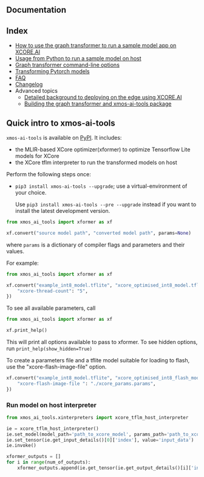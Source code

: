 Documentation
-------------

## Index
- [How to use the graph transformer to run a sample model app on XCORE.AI](docs/rst/flow.rst)
- [Usage from Python to run a sample model on host](https://github.com/xmos/ai_tools/blob/develop/docs/rst/python.rst)
- [Graph transformer command-line options](https://github.com/xmos/ai_tools/blob/develop/docs/rst/options.rst)
- [Transforming Pytorch models](https://github.com/xmos/ai_tools/blob/develop/docs/rst/pytorch.rst)
- [FAQ](https://github.com/xmos/ai_tools/blob/develop/docs/rst/faq.rst)
- [Changelog](https://github.com/xmos/ai_tools/blob/develop/docs/rst/changelog.rst)
- Advanced topics
	- [Detailed background to deploying on the edge using XCORE.AI](https://github.com/xmos/ai_tools/blob/develop/docs/rst/xcore-ai-coding.rst)
	- [Building the graph transformer and xmos-ai-tools package](https://github.com/xmos/ai_tools/blob/develop/docs/rst/build-xformer.rst)


## Quick intro to xmos-ai-tools

``xmos-ai-tools`` is available on [PyPI](https://pypi.org/project/xmos-ai-tools/).
It includes:

* the MLIR-based XCore optimizer(xformer) to optimize Tensorflow Lite models for XCore
* the XCore tflm interpreter to run the transformed models on host


Perform the following steps once:

* ``pip3 install xmos-ai-tools --upgrade``; use a virtual-environment of your choice.

  Use ``pip3 install xmos-ai-tools --pre --upgrade`` instead if you want to install the latest development version.

```python
from xmos_ai_tools import xformer as xf

xf.convert("source model path", "converted model path", params=None)
```
where `params` is a dictionary of compiler flags and parameters and their values.

For example:
```python
from xmos_ai_tools import xformer as xf

xf.convert("example_int8_model.tflite", "xcore_optimised_int8_model.tflite", {
    "xcore-thread-count": "5",
})
```

To see all available parameters, call
```python
from xmos_ai_tools import xformer as xf

xf.print_help()
```
This will print all options available to pass to xformer. To see hidden options, run `print_help(show_hidden=True)`

To create a parameters file and a tflite model suitable for loading to flash, use the "xcore-flash-image-file" option.
```python
xf.convert("example_int8_model.tflite", "xcore_optimised_int8_flash_model.tflite", {
    "xcore-flash-image-file ": "./xcore_params.params",
})
```


### Run model on host interpreter

```python
from xmos_ai_tools.xinterpreters import xcore_tflm_host_interpreter

ie = xcore_tflm_host_interpreter()
ie.set_model(model_path='path_to_xcore_model', params_path='path_to_xcore_params')
ie.set_tensor(ie.get_input_details()[0]['index'], value='input_data')
ie.invoke()

xformer_outputs = []
for i in range(num_of_outputs):
    xformer_outputs.append(ie.get_tensor(ie.get_output_details()[i]['index']))
```

